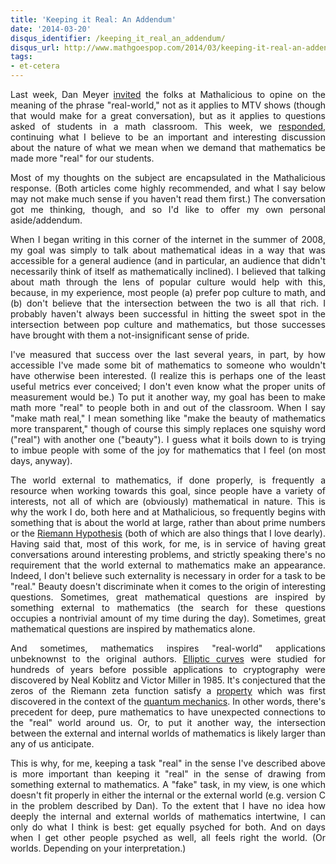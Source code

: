 ```yaml
---
title: 'Keeping it Real: An Addendum'
date: '2014-03-20'
disqus_identifier: /keeping_it_real_an_addendum/
disqus_url: http://www.mathgoespop.com/2014/03/keeping-it-real-an-addendum.html
tags:
- et-cetera
---
```

<p style="text-align: justify;">Last week, Dan Meyer <a href="http://blog.mrmeyer.com/2014/dear-mathalicious-fake-world-which-of-these-questions-is-real-world/">invited</a> the folks at Mathalicious to opine on the meaning of the phrase "real-world," not as it applies to MTV shows (though that would make for a great conversation), but as it applies to questions asked of students in a math classroom. This week, we <a href="http://blog.mathalicious.com/2014/03/19/the-real-worlds/">responded</a>, continuing what I believe to be an important and interesting discussion about the nature of what we mean when we demand that mathematics be made more "real" for our students.</p>
<p style="text-align: justify;">Most of my thoughts on the subject are encapsulated in the Mathalicious response. (Both articles come highly recommended, and what I say below may not make much sense if you haven't read them first.) The conversation got me thinking, though, and so I'd like to offer my own personal aside/addendum.</p>
<p style="text-align: justify;">When I began writing in this corner of the internet in the summer of 2008, my goal was simply to talk about mathematical ideas in a way that was accessible for a general audience (and in particular, an audience that didn't necessarily think of itself as mathematically inclined). I believed that talking about math through the lens of popular culture would help with this, because, in my experience, most people (a) prefer pop culture to math, and (b) don't believe that the intersection between the two is all that rich. I probably haven't always been successful in hitting the sweet spot in the intersection between pop culture and mathematics, but those successes have brought with them a not-insignificant sense of pride.</p>
<p style="text-align: justify;">I've measured that success over the last several years, in part, by how accessible I've made some bit of mathematics to someone who wouldn't have otherwise been interested. (I realize this is perhaps one of the least useful metrics ever conceived; I don't even know what the proper units of measurement would be.) To put it another way, my goal has been to make math more "real" to people both in and out of the classroom. When I say "make math real," I mean something like "make the beauty of mathematics more transparent," though of course this simply replaces one squishy word ("real") with another one ("beauty"). I guess what it boils down to is trying to imbue people with some of the joy for mathematics that I feel (on most days, anyway).</p>
<p style="text-align: justify;">The world external to mathematics, if done properly, is frequently a resource when working towards this goal, since people have a variety of interests, not all of which are (obviously) mathematical in nature. This is why the work I do, both here and at Mathalicious, so frequently begins with something that is about the world at large, rather than about prime numbers or the <a href="http://en.wikipedia.org/wiki/Riemann_hypothesis">Riemann Hypothesis</a> (both of which are also things that I love dearly). Having said that, most of this work, for me, is in service of having great conversations around interesting problems, and strictly speaking there's no requirement that the world external to mathematics make an appearance. Indeed, I don't believe such externality is necessary in order for a task to be "real." Beauty doesn't discriminate when it comes to the origin of interesting questions. Sometimes, great mathematical questions are inspired by something external to mathematics (the search for these questions occupies a nontrivial amount of my time during the day). Sometimes, great mathematical questions are inspired by mathematics alone.</p>
<p style="text-align: justify;">And sometimes, mathematics inspires "real-world" applications unbeknownst to the original authors. <a href="http://en.wikipedia.org/wiki/Elliptic_curve">Elliptic curves</a> were studied for hundreds of years before possible applications to cryptography were discovered by Neal Koblitz and Victor Miller in 1985. It's conjectured that the zeros of the Riemann zeta function satisfy a <a href="http://en.wikipedia.org/wiki/Montgomery's_pair_correlation_conjecture">property</a> which was first discovered in the context of the <a href="http://www.ias.edu/about/publications/ias-letter/articles/2013-spring/primes-random-matrices">quantum mechanics</a>. In other words, there's precedent for deep, pure mathematics to have unexpected connections to the "real" world around us. Or, to put it another way, the intersection between the external and internal worlds of mathematics is likely larger than any of us anticipate.</p>
<p style="text-align: justify;">This is why, for me, keeping a task "real" in the sense I've described above is more important than keeping it "real" in the sense of drawing from something external to mathematics. A "fake" task, in my view, is one which doesn't fit properly in either the internal or the external world (e.g. version C in the problem described by Dan). To the extent that I have no idea how deeply the internal and external worlds of mathematics intertwine, I can only do what I think is best: get equally psyched for both. And on days when I get other people psyched as well, all feels right the world. (Or worlds. Depending on your interpretation.)</p>
